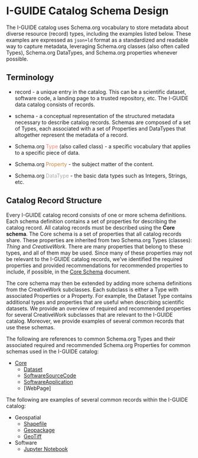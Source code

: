 # I-GUIDE Catalog Schema Design

The I-GUIDE catalog uses Schema.org vocabulary to store metadata about diverse resource (record)
types, including the examples listed below. These examples are expressed as
`json+ld` format as a standardized and readable way to capture metadata, leveraging
Schema.org classes (also often called Types), Schema.org DataTypes, and Schema.org properties whenever possible.


## Terminology

- record - a unique entry in the catalog. This can be a scientific dataset,
  software code, a landing page to a trusted repository, etc. The I-GUIDE
  data catalog consists of records. 

- schema - a conceptual representation of the structured metadata necessary to describe
  catalog records. Schemas are composed of a set of Types, each associated with a set of Properties and DataTypes that altogether represent the metadata of a record. 

- Schema.org <span style="color:salmon">Type</span> (also called class) - a specific vocabulary that applies to a specific piece of data.

- Schema.org <span style="color:peru">Property</span> - the subject matter of the content.

- Schema.org <span style="color:darkgray">DataType</span> - the basic data types such as Integers, Strings, etc.


## Catalog Record Structure

Every I-GUIDE catalog record consists of one or more schema definitions. Each
schema definition contains a set of properties for describing the catalog record. All
catalog records must be described using the **Core schema**. The Core schema is a 
set of properties that all catalog records share. These properties are
inherited from two Schema.org Types (classes): *Thing* and *CreativeWork*. There are
many properties that belong to these types, and all of them may be used. Since
many of these properties may not be relevant to the I-GUIDE catalog records, we've
identified the required properties and provided recommendations for recommended
properties to include, if possible, in the [Core Schema](core.md) document. 

The core schema may then be extended by adding more schema definitions from the CreativeWork
subclasses. Each subclass is either a Type with associated Properties or a Property. For example, the Dataset Type contains additional types and properties that
are useful when describing scientific datasets. We provide an overview of
required and recommended properties for several CreativeWork subclasses that are relevant to
the I-GUIDE catalog. Moreover, we provide examples of several common records
that use these schemas.

The following are references to common Schema.org Types and their associated required and recommended Schema.org Properties for common schemas used in the I-GUIDE catalog:

- [Core](core.md)
  - [Dataset](dataset.md)
  - [SoftwareSourceCode](sourcecode.md)
  - [SoftwareApplication](softwareapp.md)
  - [WebPage]
    
The following are examples of several common records within the I-GUIDE catalog:
- Geospatial   
  - [Shapefile](shapefile.md)  
  - [Geopackage](geopackage.md)  
  - [GeoTiff](geotiff.md)  
- Software
  - [Jupyter Notebook](jupyter.md)

